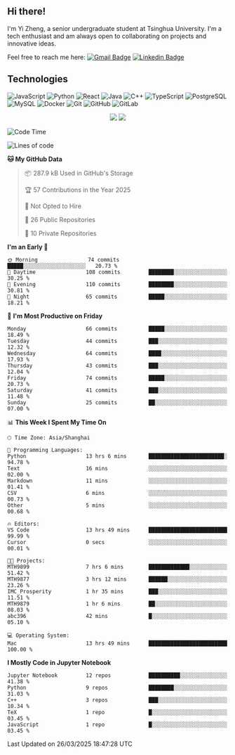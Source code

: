 ## Hi there!

I'm Yi Zheng, a senior undergraduate student at Tsinghua University. I'm a tech enthusiast and am always open to collaborating on projects and innovative ideas.

Feel free to reach me here: [![Gmail Badge](https://img.shields.io/badge/-zhengyi20thu@gmail.com-c14438?style=flat-square&logo=Gmail&logoColor=white&link=mailto:zhengyi20thu@gmail.com)](mailto:zhengyi20thu@gmail.com)
[![Linkedin Badge](https://img.shields.io/badge/-yizheng20-blue?style=flat-square&logo=Linkedin&logoColor=white&link=https://www.linkedin.com/in/yizheng20/)](https://www.linkedin.com/in/yi-zheng-mfe/)

## Technologies

![JavaScript](https://img.shields.io/badge/-JavaScript-black?style=flat-square&logo=javascript)
![Python](https://img.shields.io/badge/-Python-black?style=flat-square&logo=Python)
![React](https://img.shields.io/badge/-React-black?style=flat-square&logo=react)
![Java](https://img.shields.io/badge/-java-E34A86?style=flat-square&logo=java)
![C++](https://img.shields.io/badge/-C++-00599C?style=flat-square&logo=c)
![TypeScript](https://img.shields.io/badge/-TypeScript-007ACC?style=flat-square&logo=typescript)
![PostgreSQL](https://img.shields.io/badge/-PostgreSQL-336791?style=flat-square&logo=postgresql)
![MySQL](https://img.shields.io/badge/-MySQL-black?style=flat-square&logo=mysql)
![Docker](https://img.shields.io/badge/-Docker-black?style=flat-square&logo=docker)
![Git](https://img.shields.io/badge/-Git-black?style=flat-square&logo=git)
![GitHub](https://img.shields.io/badge/-GitHub-181717?style=flat-square&logo=github)
![GitLab](https://img.shields.io/badge/-GitLab-FCA121?style=flat-square&logo=gitlab)

<p align="center">
    <img src = "https://github-readme-stats.vercel.app/api?username=Zheng-Yi-git&show_icons=true&theme=yeblu&hide_border=true&count_private=true">
    <img src = "https://github-readme-stats.vercel.app/api/top-langs/?username=Zheng-Yi-git&hide=html,css&theme=yeblu&layout=compact&hide_border=true&count_private=true&langs_count=8">
</p>

<!--START_SECTION:waka-->
![Code Time](http://img.shields.io/badge/Code%20Time-1%2C215%20hrs%2044%20mins-blue)

![Lines of code](https://img.shields.io/badge/From%20Hello%20World%20I%27ve%20Written-2.8%20million%20lines%20of%20code-blue)

**🐱 My GitHub Data** 

> 📦 287.9 kB Used in GitHub's Storage 
 > 
> 🏆 57 Contributions in the Year 2025
 > 
> 🚫 Not Opted to Hire
 > 
> 📜 26 Public Repositories 
 > 
> 🔑 10 Private Repositories 
 > 
**I'm an Early 🐤** 

```text
🌞 Morning                74 commits          █████░░░░░░░░░░░░░░░░░░░░   20.73 % 
🌆 Daytime                108 commits         ████████░░░░░░░░░░░░░░░░░   30.25 % 
🌃 Evening                110 commits         ████████░░░░░░░░░░░░░░░░░   30.81 % 
🌙 Night                  65 commits          █████░░░░░░░░░░░░░░░░░░░░   18.21 % 
```
📅 **I'm Most Productive on Friday** 

```text
Monday                   66 commits          █████░░░░░░░░░░░░░░░░░░░░   18.49 % 
Tuesday                  44 commits          ███░░░░░░░░░░░░░░░░░░░░░░   12.32 % 
Wednesday                64 commits          ████░░░░░░░░░░░░░░░░░░░░░   17.93 % 
Thursday                 43 commits          ███░░░░░░░░░░░░░░░░░░░░░░   12.04 % 
Friday                   74 commits          █████░░░░░░░░░░░░░░░░░░░░   20.73 % 
Saturday                 41 commits          ███░░░░░░░░░░░░░░░░░░░░░░   11.48 % 
Sunday                   25 commits          ██░░░░░░░░░░░░░░░░░░░░░░░   07.00 % 
```


📊 **This Week I Spent My Time On** 

```text
🕑︎ Time Zone: Asia/Shanghai

💬 Programming Languages: 
Python                   13 hrs 6 mins       ████████████████████████░   94.78 % 
Text                     16 mins             ░░░░░░░░░░░░░░░░░░░░░░░░░   02.00 % 
Markdown                 11 mins             ░░░░░░░░░░░░░░░░░░░░░░░░░   01.41 % 
CSV                      6 mins              ░░░░░░░░░░░░░░░░░░░░░░░░░   00.73 % 
Other                    5 mins              ░░░░░░░░░░░░░░░░░░░░░░░░░   00.68 % 

🔥 Editors: 
VS Code                  13 hrs 49 mins      █████████████████████████   99.99 % 
Cursor                   0 secs              ░░░░░░░░░░░░░░░░░░░░░░░░░   00.01 % 

🐱‍💻 Projects: 
MTH9899                  7 hrs 6 mins        █████████████░░░░░░░░░░░░   51.42 % 
MTH9877                  3 hrs 12 mins       ██████░░░░░░░░░░░░░░░░░░░   23.26 % 
IMC_Prosperity           1 hr 35 mins        ███░░░░░░░░░░░░░░░░░░░░░░   11.51 % 
MTH9879                  1 hr 6 mins         ██░░░░░░░░░░░░░░░░░░░░░░░   08.03 % 
abc396                   42 mins             █░░░░░░░░░░░░░░░░░░░░░░░░   05.10 % 

💻 Operating System: 
Mac                      13 hrs 49 mins      █████████████████████████   100.00 % 
```

**I Mostly Code in Jupyter Notebook** 

```text
Jupyter Notebook         12 repos            ██████████░░░░░░░░░░░░░░░   41.38 % 
Python                   9 repos             ████████░░░░░░░░░░░░░░░░░   31.03 % 
C++                      3 repos             ███░░░░░░░░░░░░░░░░░░░░░░   10.34 % 
TeX                      1 repo              █░░░░░░░░░░░░░░░░░░░░░░░░   03.45 % 
JavaScript               1 repo              █░░░░░░░░░░░░░░░░░░░░░░░░   03.45 % 
```




 Last Updated on 26/03/2025 18:47:28 UTC
<!--END_SECTION:waka-->
